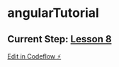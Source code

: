 # angularTutorial
**Current Step:** 
[Lesson 8](https://angular.io/tutorial/first-app/first-app-lesson-08)
---
[Edit in Codeflow ⚡️](https://stackblitz.com/~/github.com/toaster42/angularTutorial)